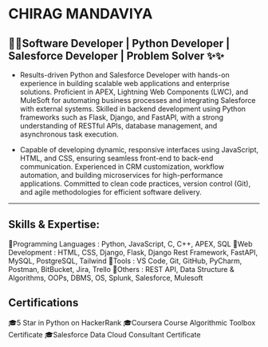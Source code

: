 # CHIRAG MANDAVIYA

## 🚀🚀Software Developer | Python Developer | Salesforce Developer | Problem Solver ✨✨

* Results-driven Python and Salesforce Developer with hands-on experience in building scalable web applications and enterprise solutions. Proficient in APEX, Lightning Web Components (LWC), and MuleSoft for automating business processes and integrating Salesforce with external systems. Skilled in backend development using Python frameworks such as Flask, Django, and FastAPI, with a strong understanding of RESTful APIs, database management, and asynchronous task execution.

* Capable of developing dynamic, responsive interfaces using JavaScript, HTML, and CSS, ensuring seamless front-end to back-end communication. Experienced in CRM customization, workflow automation, and building microservices for high-performance applications. Committed to clean code practices, version control (Git), and agile methodologies for efficient software delivery.

___

## Skills & Expertise:
🌟Programming Languages : Python, JavaScript, C, C++, APEX, SQL
🌟Web Development : HTML, CSS, Django, Flask, Django Rest Framework, FastAPI, MySQL, PostgreSQL, Tailwind
🌟Tools : VS Code, Git, GitHub, PyCharm, Postman, BitBucket, Jira, Trello
🌟Others : REST API, Data Structure & Algorithms, OOPs, DBMS, OS, Splunk, Salesforce, Mulesoft

## Certifications
🎓5 Star in Python on HackerRank
🎓Coursera Course Algorithmic Toolbox Certificate
🎓Salesforce Data Cloud Consultant Certificate

<!--
**chiraghm12/chiraghm12** is a ✨ _special_ ✨ repository because its `README.md` (this file) appears on your GitHub profile.

Here are some ideas to get you started:

- 🔭 I’m currently working on ...
- 🌱 I’m currently learning ...
- 👯 I’m looking to collaborate on ...
- 🤔 I’m looking for help with ...
- 💬 Ask me about ...
- 📫 How to reach me: ...
- 😄 Pronouns: ...
- ⚡ Fun fact: ...
-->
